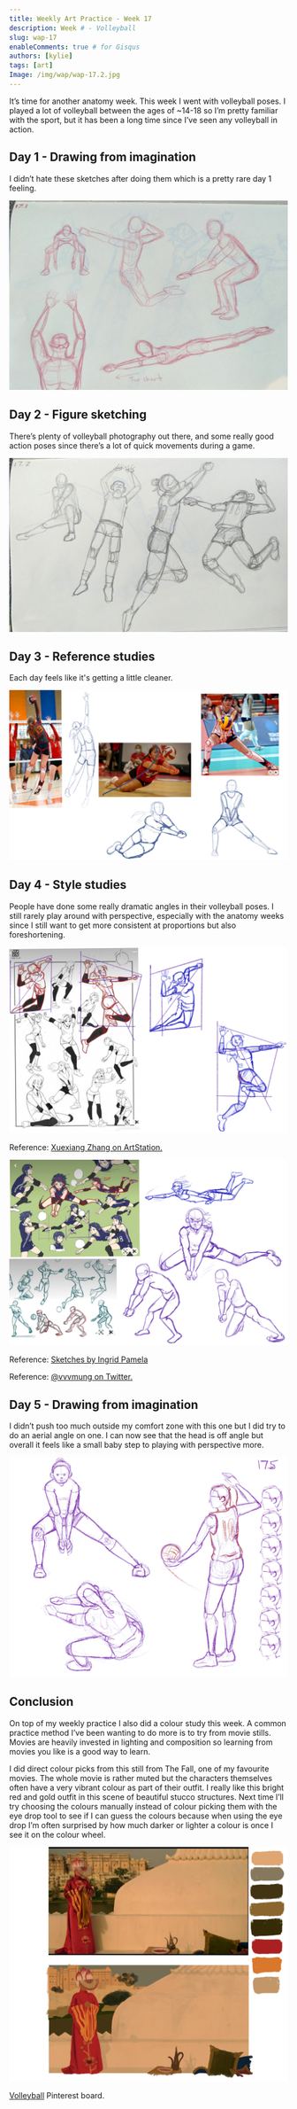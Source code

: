 ```yaml
---
title: Weekly Art Practice - Week 17
description: Week # - Volleyball
slug: wap-17
enableComments: true # for Gisqus
authors: [kylie]
tags: [art]
Image: /img/wap/wap-17.2.jpg
---
```


It’s time for another anatomy week. This week I went with volleyball poses. I played a lot of volleyball between the ages of ~14-18 so I’m pretty familiar with the sport, but it has been a long time since I’ve seen any volleyball in action.

<!--truncate-->

## Day 1 - Drawing from imagination

I didn’t hate these sketches after doing them which is a pretty rare day 1 feeling.

![](/img/wap/wap-17.1.jpg)

## Day 2 - Figure sketching

There’s plenty of volleyball photography out there, and some really good action poses since there’s a lot of quick movements during a game.

![Quick hand sketches using references](/img/wap/wap-17.2.jpg)

## Day 3 - Reference studies

Each day feels like it's getting a little cleaner.

![](/img/wap/wap-17.3.jpg)

## Day 4 - Style studies

People have done some really dramatic angles in their volleyball poses. I still rarely play around with perspective, especially with the anatomy weeks since I still want to get more consistent at proportions but also foreshortening.

![](/img/wap/wap-17.4.1.jpg)

Reference: [Xuexiang Zhang on ArtStation.](https://www.artstation.com/artwork/Ka26oB)

![](/img/wap/wap-17.4.2.jpg)

Reference: [Sketches by Ingrid Pamela](https://www.ingridpamela.com/sketches)

Reference: [@vvvmung on Twitter.](https://twitter.com/vvvmung/status/1374725039589785607)


## Day 5 - Drawing from imagination

I didn’t push too much outside my comfort zone with this one but I did try to do an aerial angle on one. I can now see that the head is off angle but overall it feels like a small baby step to playing with perspective more.

![](/img/wap/wap-17.5.jpg)

## Conclusion

On top of my weekly practice I also did a colour study this week. A common practice method I’ve been wanting to do more is to try from movie stills. Movies are heavily invested in lighting and composition so learning from movies you like is a good way to learn.

I did direct colour picks from this still from The Fall, one of my favourite movies. The whole movie is rather muted but the characters themselves often have a very vibrant colour as part of their outfit. I really like this bright red and gold outfit in this scene of beautiful stucco structures. Next time I’ll try choosing the colours manually instead of colour picking them with the eye drop tool to see if I can guess the colours because when using the eye drop I’m often surprised by how much darker or lighter a colour is once I see it on the colour wheel.

![](/img/artwork/fall-colours1.jpg)

[Volleyball](https://www.pinterest.ca/maeanu3639/wap-vollyball/) Pinterest board.

